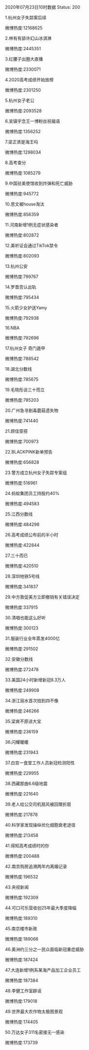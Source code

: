2020年07月23日10时数据
Status: 200

1.杭州女子失踪案后续

微博热度:12168625

2.林有有舔许幻山冰淇淋

微博热度:2445351

3.红腰子出圈大直播

微博热度:2330071

4.2020高考成绩开始放榜

微博热度:2301250

5.杭州女子老公

微博热度:2093528

6.吴镇宇念王一博粉丝祝福语

微博热度:1356252

7.梁正贤是海王吗

微博热度:1298034

8.高考查分

微博热度:1085279

9.中国驻美使馆收到炸弹和死亡威胁

微博热度:945772

10.思文被house淘汰

微博热度:856359

11.河南新增1例无症状感染者

微博热度:802872

12.美听证会通过TikTok禁令

微博热度:802093

13.杭州公安

微博热度:799767

14.罗晋否认出轨

微博热度:795434

15.火箭少女护送Yamy

微博热度:792938

16.NBA

微博热度:792696

17.杭州女子 奇门遁甲

微博热度:788542

18.湖北分数线

微博热度:785675

19.毛晓彤谈三十而立

微博热度:785203

20.广州急寻剧毒蘑菇遗失物

微博热度:741440

21.顾佳穿搭

微博热度:700973

22.BLACKPINK新单预告

微博热度:656828

23.警方成立杭州女子失踪专案组

微博热度:516961

24.蚂蚁集团员工持股约40%

微博热度:494583

25.江西分数线

微博热度:484298

26.高考成绩公布前的半小时

微博热度:422844

27.三十而已

微博热度:420510

28.深圳地铁5号线

微博热度:341837

29.中方敦促美方立即撤销有关错误决定

微博热度:337915

30.清唱也能这么好听

微博热度:300123

31.服装行业全年蒸发4000亿

微博热度:291502

32.安徽分数线

微博热度:272478

33.美国24小时新增新冠8.3万人

微博热度:249908

34.浙江丽水首次拍到四不像

微博热度:246266

35.梁爽不原谅大宝

微博热度:236159

36.闪耀暖暖

微博热度:231943

37.白宫一食堂工作人员新冠检测阳性

微博热度:229955

38.西藏那曲6.6级地震

微博热度:221640

39.老人给公交司机扇风被回赠折扇

微博热度:217878

40.科学家发现操纵优化细胞衰老途径

微博热度:213458

41.得知高考成绩时的你

微博热度:200488

42.南京购房追溯两年内离婚记录

微博热度:196532

43.央视新闻

微博热度:192309

44.可口可乐营收创25年最大季度降幅

微博热度:189310

45.南京楼市新政

微博热度:189066

46.美洲约三分之一民众面临新冠重症威胁

微博热度:187424

47.大连新增1例系某海产品加工企业员工

微博热度:187384

48.李健工作室辟谣

微博热度:179018

49.世界最大农作物太极图景观

微博热度:174405

50.万达女子311名密接无一感染

微博热度:173739

